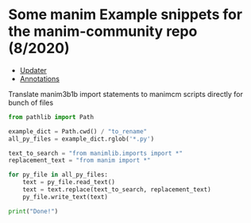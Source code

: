 # Some manim Example snippets for the manim-community repo (8/2020)

* [Updater](Updater/updater.md)
* [Annotations](Annotations/annotate.md)

Translate manim3b1b import statements to manimcm scripts directly for bunch of files
```python
from pathlib import Path

example_dict = Path.cwd() / "to_rename"
all_py_files = example_dict.rglob('*.py')

text_to_search = "from manimlib.imports import *"
replacement_text = "from manim import *"

for py_file in all_py_files:
    text = py_file.read_text()
    text = text.replace(text_to_search, replacement_text)
    py_file.write_text(text)

print("Done!")
```